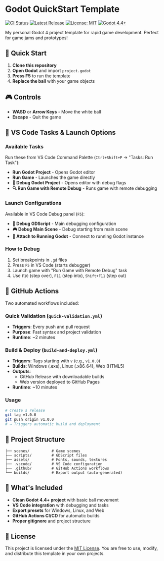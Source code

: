 
# Godot QuickStart Template

[![CI Status](https://github.com/hubacekjakub/Godot-QuickStart/actions/workflows/quick-validation.yml/badge.svg)](https://github.com/hubacekjakub/Godot-QuickStart/actions/workflows/quick-validation.yml)
[![Latest Release](https://img.shields.io/badge/GitHub-Release-blue?logo=github)](https://github.com/hubacekjakub/Godot-QuickStart/releases)
[![License: MIT](https://img.shields.io/badge/License-MIT-yellow.svg)](https://github.com/hubacekjakub/Godot-QuickStart/blob/main/LICENSE)
[![Godot 4.4+](https://img.shields.io/badge/Godot-4.4%2B-blue)](https://godotengine.org/)

My personal Godot 4 project template for rapid game development. Perfect for game jams and prototypes!

## 🚀 Quick Start

1. **Clone this repository**
2. **Open Godot** and import `project.godot`
3. **Press F5** to run the template
4. **Replace the ball** with your game objects

## 🎮 Controls

- **WASD** or **Arrow Keys** - Move the white ball
- **Escape** - Quit the game

## 🔧 VS Code Tasks & Launch Options

### Available Tasks
Run these from VS Code Command Palette (`Ctrl+Shift+P` → "Tasks: Run Task"):

- **Run Godot Project** - Opens Godot editor
- **Run Game** - Launches the game directly
- **🐛 Debug Godot Project** - Opens editor with debug flags
- **🔍 Run Game with Remote Debug** - Runs game with remote debugging

### Launch Configurations
Available in VS Code Debug panel (`F5`):

- **🐛 Debug GDScript** - Main debugging configuration
- **🎮 Debug Main Scene** - Debug starting from main scene
- **🔗 Attach to Running Godot** - Connect to running Godot instance

### How to Debug
1. Set breakpoints in `.gd` files
2. Press `F5` in VS Code (starts debugger)
3. Launch game with "Run Game with Remote Debug" task
4. Use `F10` (step over), `F11` (step into), `Shift+F11` (step out)

## 🤖 GitHub Actions

Two automated workflows included:

### Quick Validation (`quick-validation.yml`)
- **Triggers**: Every push and pull request
- **Purpose**: Fast syntax and project validation
- **Runtime**: ~2 minutes

### Build & Deploy (`build-and-deploy.yml`)
- **Triggers**: Tags starting with `v` (e.g., `v1.0.0`)
- **Builds**: Windows (.exe), Linux (.x86_64), Web (HTML5)
- **Outputs**:
  - GitHub Release with downloadable builds
  - Web version deployed to GitHub Pages
- **Runtime**: ~10 minutes

### Usage
```bash
# Create a release
git tag v1.0.0
git push origin v1.0.0
# → Triggers automatic build and deployment
```

## 📁 Project Structure

```
├── scenes/          # Game scenes
├── scripts/         # GDScript files
├── assets/          # Fonts, sounds, textures
├── .vscode/         # VS Code configuration
├── .github/         # GitHub Actions workflows
└── builds/          # Export output (auto-generated)
```


## 🎯 What's Included

- **Clean Godot 4.4+ project** with basic ball movement
- **VS Code integration** with debugging and tasks
- **Export presets** for Windows, Linux, and Web
- **GitHub Actions CI/CD** for automatic builds
- **Proper gitignore** and project structure

## 📝 License

This project is licensed under the [MIT License](LICENSE).
You are free to use, modify, and distribute this template in your own projects.

